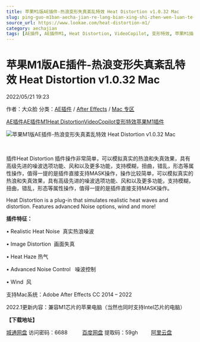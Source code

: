 ```yaml
---
title: 苹果M1版AE插件-热浪变形失真紊乱特效 Heat Distortion v1.0.32 Mac
slug: ping-guo-m1ban-aecha-jian-re-lang-bian-xing-shi-zhen-wen-luan-te-xiao-heat-distortion-v1-0-32-mac
source_url: https://www.lookae.com/heat-distortion-m1/
category: aechajian
tags: [AE插件, AE插件M1, Heat Distortion, VideoCopilot, 变形特效, 苹果M1插件]
---
```

# 苹果M1版AE插件-热浪变形失真紊乱特效 Heat Distortion v1.0.32 Mac

2022/05/21 19:23

作者：大众脸
分类：[AE插件](https://www.lookae.com/after-effects/aechajian/) / [After Effects](https://www.lookae.com/after-effects/) / [Mac 专区](https://www.lookae.com/mac-osx/)

[AE插件](https://www.lookae.com/tag/ae%e6%8f%92%e4%bb%b6/)[AE插件M1](https://www.lookae.com/tag/aem1/)[Heat Distortion](https://www.lookae.com/tag/heat-distortion/)[VideoCopilot](https://www.lookae.com/tag/videocopilot/)[变形特效](https://www.lookae.com/tag/%e5%8f%98%e5%bd%a2%e7%89%b9%e6%95%88/)[苹果M1插件](https://www.lookae.com/tag/%e8%8b%b9%e6%9e%9cm1%e6%8f%92%e4%bb%b6/)

![苹果M1版AE插件-热浪变形失真紊乱特效 Heat Distortion v1.0.32 Mac](https://www.lookae.com/wp-content/uploads/2022/05/HeatDistortion-M1.jpg "苹果M1版AE插件-热浪变形失真紊乱特效 Heat Distortion v1.0.32 Mac-LookAE.com")

[﻿﻿﻿](https://cloud.video.taobao.com//play/u/705956171/p/1/e/6/t/1/339839429048.mp4)

插件Heat Distortion 插件操作非常简单，可以模拟真实的热浪和失真效果，具有高级先进的噪波选项功能、风和以及更多功能，支持模糊，扭曲，错乱，形态等属性操作，值得一提的是插件直接支持MASK操作，操作比较简单，可以模拟真实的热浪和失真效果，具有高级先进的噪波选项功能、风和以及更多功能，支持模糊，扭曲，错乱，形态等属性操作，值得一提的是插件直接支持MASK操作。

Heat Distortion is a plug-in that simulates realistic heat waves and distortion. Features advanced Noise options, wind and more!

**插件特征：**

• Realistic Heat Noise  真实热浪噪波

• Image Distortion  画面失真

• Heat Haze 热气

• Advanced Noise Control   噪波控制

• Wind  风

支持Mac系统：Adobe After Effects CC 2014 – 2022

2022.1更新内容：兼容M1芯片的苹果电脑（当然也同时支持Intel芯片的电脑）

**【下载地址】**

[城通网盘](https://url70.ctfile.com/f/2827370-582192134-ead672?p=4431) 访问密码：6688          [百度网盘](https://pan.baidu.com/s/1HSJ00Xr8JsihTJYJ9NCDDg?pwd=59gh) 提取码：59gh         [阿里云盘](https://www.aliyundrive.com/s/e5fV6LKGmhz)
